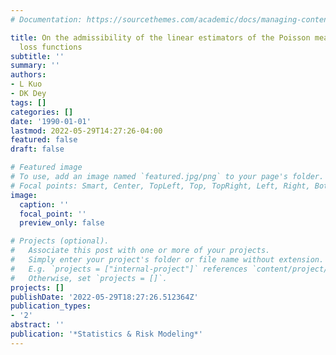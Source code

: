 ```yaml
---
# Documentation: https://sourcethemes.com/academic/docs/managing-content/

title: On the admissibility of the linear estimators of the Poisson mean using LINEX
  loss functions
subtitle: ''
summary: ''
authors:
- L Kuo
- DK Dey
tags: []
categories: []
date: '1990-01-01'
lastmod: 2022-05-29T14:27:26-04:00
featured: false
draft: false

# Featured image
# To use, add an image named `featured.jpg/png` to your page's folder.
# Focal points: Smart, Center, TopLeft, Top, TopRight, Left, Right, BottomLeft, Bottom, BottomRight.
image:
  caption: ''
  focal_point: ''
  preview_only: false

# Projects (optional).
#   Associate this post with one or more of your projects.
#   Simply enter your project's folder or file name without extension.
#   E.g. `projects = ["internal-project"]` references `content/project/deep-learning/index.md`.
#   Otherwise, set `projects = []`.
projects: []
publishDate: '2022-05-29T18:27:26.512364Z'
publication_types:
- '2'
abstract: ''
publication: '*Statistics & Risk Modeling*'
---
```

